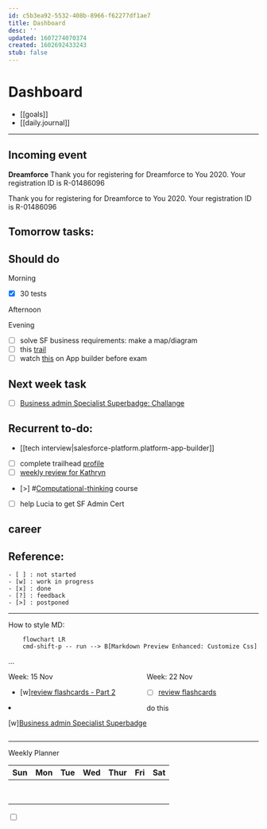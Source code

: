 ```yaml
---
id: c5b3ea92-5532-408b-8966-f62277df1ae7
title: Dashboard
desc: ''
updated: 1607274070374
created: 1602692433243
stub: false
---
```

# Dashboard

- [[goals]]
- [[daily.journal]]

* * *

## Incoming event

**Dreamforce**
Thank you for registering for Dreamforce to You 2020.
Your registration ID is R-01486096

Thank you for registering for Dreamforce to You 2020.
Your registration ID is R-01486096

## Tomorrow tasks:

## Should do

Morning
- [x] 30 tests

Afternoon


Evening
- [ ] solve SF business requirements: make a map/diagram
- [ ] this [trail](https://trailhead.salesforce.com/content/learn/modules/isv_plan/isv_plan_app_type)
- [ ] watch [this](https://www.youtube.com/watch?v=yYbrkaW4CgM) on App builder before exam

## Next week task

- [ ] [Business admin Specialist Superbadge: Challange ](https://trailhead.salesforce.com/content/learn/superbadges/superbadge_business_specialist?trailmix_creator_id=strailhead&trailmix_slug=prepare-for-your-salesforce-administrator-credential)

## Recurrent to-do:

- [[tech interview|salesforce-platform.platform-app-builder]]
- [ ] complete trailhead [profile](https://trailblazer.me/id)
- [ ] [weekly review for Kathryn](https://docs.google.com/document/d/1RcVrCH8Ch0T9X_k4-lo5Z8O21agcuhXG_AA9Zsb9CFc/edit)
- [>] #[Computational-thinking](https://www.wolfram.com/wolfram-u/cbm-cause-or-correlation/) course
- [ ] help Lucia to get SF Admin Cert

## career

## Reference:

```
- [ ] : not started
- [w] : work in progress
- [x] : done
- [?] : feedback
- [>] : postponed
```

* * *

How to style MD:

```mermaid
    flowchart LR
    cmd-shift-p -- run --> B[Markdown Preview Enhanced: Customize Css]
```

...

<div style="display:flex">
<div class="col2">
<div>Week: 15 Nov</div>
<div> 

- [w][review flashcards - Part 2](<https://trailhead.salesforce.com/en/content/learn/trails/platform-app-builder-certification-prep?trailmix_creator_id=strailhead&trailmix_slug=prepare-for-your-salesforce-platform-app-builder-credential>)
  </div>
  <div>

- [w][Business admin Specialist Superbadge](<https://trailhead.salesforce.com/content/learn/superbadges/superbadge_business_specialist?trailmix_creator_id=strailhead&trailmix_slug=prepare-for-your-salesforce-administrator-credential>)</div>
  </div>

<div class="col2">Week: 22 Nov
<div>

- [ ] [review flashcards](https://trailhead.salesforce.com/en/content/learn/trails/platform-app-builder-certification-prep?trailmix_creator_id=strailhead&trailmix_slug=prepare-for-your-salesforce-platform-app-builder-credential)</div>
  <div>do this</div>
  </div>
  </div>

* * *

Weekly Planner

| Sun | Mon | Tue | Wed | Thur | Fri | Sat |
| --- | --- | --- | --- | ---- | --- | --- |
|     |     |     |     |      |     |     |
|     |     |     |     |      |     |     |
|     |     |     |     |      |     |     |
|     |     |     |     |      |     |     |
|     |     |     |     |      |     |     |
|     |     |     |     |      |     |     |
|     |     |     |     |      |     |     |
|     |     |     |     |      |     |     |

<input type="checkbox"> 

